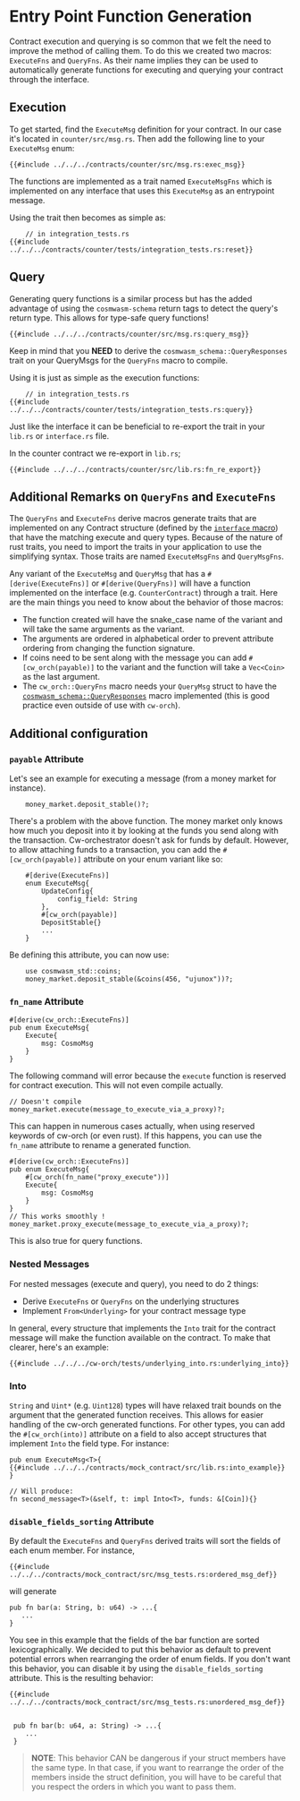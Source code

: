 
# Entry Point Function Generation

Contract execution and querying is so common that we felt the need to improve the method of calling them. To do this we created two macros: `ExecuteFns` and `QueryFns`. As their name implies they can be used to automatically generate functions for executing and querying your contract through the interface.

## Execution

To get started, find the `ExecuteMsg` definition for your contract. In our case it's located in `counter/src/msg.rs`. Then add the following line to your `ExecuteMsg` enum:

```rust,ignore
{{#include ../../../contracts/counter/src/msg.rs:exec_msg}}
```

The functions are implemented as a trait named `ExecuteMsgFns` which is implemented on any interface that uses this `ExecuteMsg` as an entrypoint message.

Using the trait then becomes as simple as:

```rust,ignore
    // in integration_tests.rs
{{#include ../../../contracts/counter/tests/integration_tests.rs:reset}}
```

## Query

Generating query functions is a similar process but has the added advantage of using the `cosmwasm-schema` return tags to detect the query's return type. This allows for type-safe query functions!

```rust,ignore
{{#include ../../../contracts/counter/src/msg.rs:query_msg}}
```

Keep in mind that you **NEED** to derive the `cosmwasm_schema::QueryResponses` trait on your QueryMsgs for the `QueryFns` macro to compile.

Using it is just as simple as the execution functions:

```rust,ignore
    // in integration_tests.rs
{{#include ../../../contracts/counter/tests/integration_tests.rs:query}}
```

Just like the interface it can be beneficial to re-export the trait in your `lib.rs` or `interface.rs` file.

In the counter contract we re-export in `lib.rs`;

```rust,ignore
{{#include ../../../contracts/counter/src/lib.rs:fn_re_export}}
```

## Additional Remarks on `QueryFns` and `ExecuteFns`

The `QueryFns` and `ExecuteFns` derive macros generate traits that are implemented on any Contract structure (defined by the [`interface` macro](./interfaces.md#creating-an-interface)) that have the matching execute and query types. Because of the nature of rust traits, you need to import the traits in your application to use the simplifying syntax. Those traits are named `ExecuteMsgFns` and `QueryMsgFns`.

Any variant of the `ExecuteMsg` and `QueryMsg` that has a `#[derive(ExecuteFns)]` or `#[derive(QueryFns)]` will have a function implemented on the interface (e.g. `CounterContract`) through a trait. Here are the main things you need to know about the behavior of those macros:

- The function created will have the snake_case name of the variant and will take the same arguments as the variant.
- The arguments are ordered in alphabetical order to prevent attribute ordering from changing the function signature.
- If coins need to be sent along with the message you can add `#[cw_orch(payable)]` to the variant and the function will take a `Vec<Coin>` as the last argument.
- The `cw_orch::QueryFns` macro needs your `QueryMsg` struct to have the <a href="https://docs.rs/cosmwasm-schema/1.4.1/cosmwasm_schema/trait.QueryResponses.html" target="_blank">`cosmwasm_schema::QueryResponses`</a> macro implemented (this is good practice even outside of use with `cw-orch`).

## Additional configuration

### `payable` Attribute

Let's see an example for executing a message (from a money market for instance).

```rust,ignore
    money_market.deposit_stable()?;
```

There's a problem with the above function. The money market only knows how much you deposit into it by looking at the funds you send along with the transaction. Cw-orchestrator doesn't ask for funds by default. However, to allow attaching funds to a transaction, you can add the `#[cw_orch(payable)]` attribute on your enum variant like so:

```rust,ignore
    #[derive(ExecuteFns)]
    enum ExecuteMsg{
        UpdateConfig{
            config_field: String
        },
        #[cw_orch(payable)]
        DepositStable{}
        ...
    }
```

Be defining this attribute, you can now use:

```rust,ignore
    use cosmwasm_std::coins;
    money_market.deposit_stable(&coins(456, "ujunox"))?;
```

### `fn_name` Attribute

```rust,ignore
#[derive(cw_orch::ExecuteFns)] 
pub enum ExecuteMsg{
    Execute{
        msg: CosmoMsg
    }
}
```

The following command will error because the `execute` function is reserved for contract execution. This will not even compile actually.

```rust,ignore
// Doesn't compile
money_market.execute(message_to_execute_via_a_proxy)?;
```

This can happen in numerous cases actually, when using reserved keywords of cw-orch (or even rust). If this happens, you can use the `fn_name` attribute to rename a generated function.

```rust,ignore
#[derive(cw_orch::ExecuteFns)] 
pub enum ExecuteMsg{
    #[cw_orch(fn_name("proxy_execute"))]
    Execute{
        msg: CosmoMsg
    }
}
// This works smoothly !
money_market.proxy_execute(message_to_execute_via_a_proxy)?;
```

This is also true for query functions.

### Nested Messages

For nested messages (execute and query), you need to do 2 things:

- Derive `ExecuteFns` or `QueryFns` on the underlying structures
- Implement `From<Underlying>` for your contract message type

In general, every structure that implements the `Into` trait for the contract message will make the function available on the contract. To make that clearer, here's an example:

```rust,ignore
{{#include ../../../cw-orch/tests/underlying_into.rs:underlying_into}}
```

### Into

`String` and `Uint*` (e.g. `Uint128`) types will have relaxed trait bounds on the argument that the generated function receives. This allows for easier handling of the cw-orch generated functions. For other types, you can add the `#[cw_orch(into)]` attribute on a field to also accept structures that implement `Into` the field type. For instance:

```rust,ignore
pub enum ExecuteMsg<T>{
{{#include ../../../contracts/mock_contract/src/lib.rs:into_example}}
}

// Will produce:
fn second_message<T>(&self, t: impl Into<T>, funds: &[Coin]){}
```

### `disable_fields_sorting` Attribute

By default the `ExecuteFns` and `QueryFns` derived traits will sort the fields of each enum member. For instance,

```rust,ignore
{{#include ../../../contracts/mock_contract/src/msg_tests.rs:ordered_msg_def}}
```

 will generate

 ```rust,ignore
 pub fn bar(a: String, b: u64) -> ...{
    ...
 } 
 ```

You see in this example that the fields of the bar function are sorted lexicographically. We decided to put this behavior as default to prevent potential errors when rearranging the order of enum fields. If you don't want this behavior, you can disable it by using the `disable_fields_sorting` attribute. This is the resulting behavior:

```rust,ignore
{{#include ../../../contracts/mock_contract/src/msg_tests.rs:unordered_msg_def}}

 
 pub fn bar(b: u64, a: String) -> ...{
    ...
 } 
 ```

 > **NOTE**: This behavior CAN be dangerous if your struct members have the same type. In that case, if you want to rearrange the order of the members inside the struct definition, you will have to be careful that you respect the orders in which you want to pass them.
